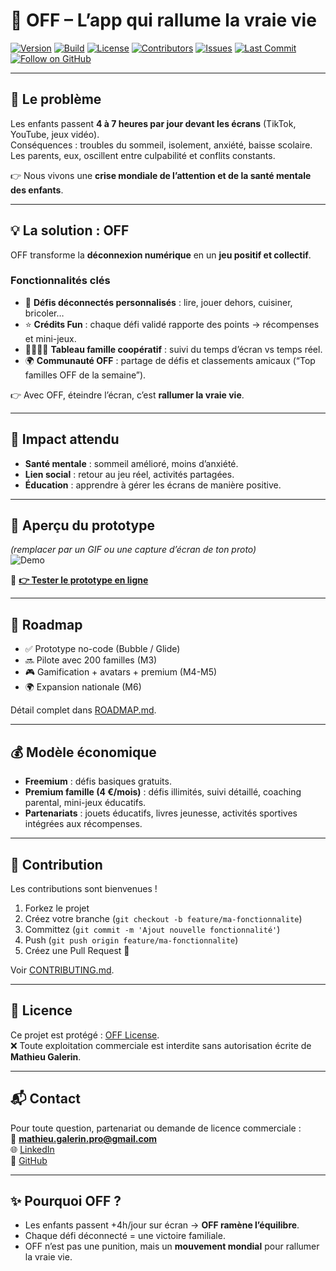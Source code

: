 # 🌟 OFF – L’app qui rallume la vraie vie

[![Version](https://img.shields.io/badge/version-0.1.0-blue.svg)](https://github.com/mathieugalerin-cpu/OFF/releases)
[![Build](https://img.shields.io/badge/build-passing-brightgreen.svg)](https://github.com/mathieugalerin-cpu/OFF/actions)
[![License](https://img.shields.io/badge/license-OFF%20Propri%C3%A9taire-red.svg)](https://github.com/mathieugalerin-cpu/OFF/blob/main/LICENSE.md)
[![Contributors](https://img.shields.io/github/contributors/mathieugalerin-cpu/OFF.svg)](https://github.com/mathieugalerin-cpu/OFF/graphs/contributors)
[![Issues](https://img.shields.io/github/issues/mathieugalerin-cpu/OFF.svg)](https://github.com/mathieugalerin-cpu/OFF/issues)
[![Last Commit](https://img.shields.io/github/last-commit/mathieugalerin-cpu/OFF.svg)](https://github.com/mathieugalerin-cpu/OFF/commits/main)
[![Follow on GitHub](https://img.shields.io/github/followers/mathieugalerin-cpu?style=social)](https://github.com/mathieugalerin-cpu)

---

## 🚨 Le problème
Les enfants passent **4 à 7 heures par jour devant les écrans** (TikTok, YouTube, jeux vidéo).  
Conséquences : troubles du sommeil, isolement, anxiété, baisse scolaire.  
Les parents, eux, oscillent entre culpabilité et conflits constants.  

👉 Nous vivons une **crise mondiale de l’attention et de la santé mentale des enfants**.  

---

## 💡 La solution : OFF
OFF transforme la **déconnexion numérique** en un **jeu positif et collectif**.

### Fonctionnalités clés
- 🎲 **Défis déconnectés personnalisés** : lire, jouer dehors, cuisiner, bricoler…  
- ⭐ **Crédits Fun** : chaque défi validé rapporte des points → récompenses et mini-jeux.  
- 👨‍👩‍👧‍👦 **Tableau famille coopératif** : suivi du temps d’écran vs temps réel.  
- 🌍 **Communauté OFF** : partage de défis et classements amicaux (“Top familles OFF de la semaine”).  

👉 Avec OFF, éteindre l’écran, c’est **rallumer la vraie vie**.  

---

## 🌱 Impact attendu
- **Santé mentale** : sommeil amélioré, moins d’anxiété.  
- **Lien social** : retour au jeu réel, activités partagées.  
- **Éducation** : apprendre à gérer les écrans de manière positive.  

---

## 📸 Aperçu du prototype
*(remplacer par un GIF ou une capture d’écran de ton proto)*  
![Demo](https://via.placeholder.com/600x400.png?text=OFF+Prototype+Preview)

🔗 **[👉 Tester le prototype en ligne](https://tonlienversproto.com)**

---

## 🚀 Roadmap
- ✅ Prototype no-code (Bubble / Glide)  
- 🔜 Pilote avec 200 familles (M3)  
- 🎮 Gamification + avatars + premium (M4-M5)  
- 🌍 Expansion nationale (M6)  

Détail complet dans [ROADMAP.md](ROADMAP.md).  

---

## 💰 Modèle économique
- **Freemium** : défis basiques gratuits.  
- **Premium famille (4 €/mois)** : défis illimités, suivi détaillé, coaching parental, mini-jeux éducatifs.  
- **Partenariats** : jouets éducatifs, livres jeunesse, activités sportives intégrées aux récompenses.  

---

## 🤝 Contribution
Les contributions sont bienvenues !  
1. Forkez le projet  
2. Créez votre branche (`git checkout -b feature/ma-fonctionnalite`)  
3. Committez (`git commit -m 'Ajout nouvelle fonctionnalité'`)  
4. Push (`git push origin feature/ma-fonctionnalite`)  
5. Créez une Pull Request 🎉  

Voir [CONTRIBUTING.md](CONTRIBUTING.md).  

---

## 📄 Licence
Ce projet est protégé : [OFF License](LICENSE.md).  
❌ Toute exploitation commerciale est interdite sans autorisation écrite de **Mathieu Galerin**.  

---

## 📬 Contact
Pour toute question, partenariat ou demande de licence commerciale :  
📧 **mathieu.galerin.pro@gmail.com**  
🌐 [LinkedIn](https://www.linkedin.com/in/mathieu-galerin/)  
🐙 [GitHub](https://github.com/mathieugalerin-cpu)  

---

## ✨ Pourquoi OFF ?
- Les enfants passent +4h/jour sur écran → **OFF ramène l’équilibre**.  
- Chaque défi déconnecté = une victoire familiale.  
- OFF n’est pas une punition, mais un **mouvement mondial** pour rallumer la vraie vie.
